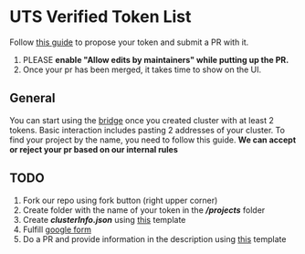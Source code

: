 # UTS Verified Token List

Follow [this guide]() to propose your token and submit a PR with it.

1. PLEASE **enable "Allow edits by maintainers" while putting up the PR.**
2. Once your pr has been merged, it takes time to show on the UI.

## General

You can start using the [bridge]() once you created cluster with at least 2 tokens. Basic interaction includes pasting 2 addresses of your cluster. To find your project by the name, you need to follow this guide. **We can accept or reject your pr based on our internal rules**

## TODO

1. Fork our repo using fork button (right upper corner)
2. Create folder with the name of your token in the ***/projects*** folder
3. Create ***clusterInfo.json*** using [this](CLUSTER_INFO_TEMPLATE.json) template
4. Fulfill [google form]()
4. Do a PR and provide information in the description using [this](PULL_REQUEST_TEMPLATE.md) template